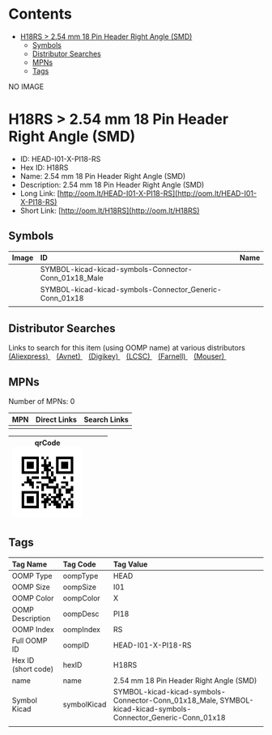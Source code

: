 



Contents
========

* [H18RS > 2.54 mm 18 Pin Header Right Angle (SMD)](#h18rs--254-mm-18-pin-header-right-angle-smd)
	* [Symbols](#symbols)
	* [Distributor Searches](#distributor-searches)
	* [MPNs](#mpns)
	* [Tags](#tags)
  
NO IMAGE  
# H18RS > 2.54 mm 18 Pin Header Right Angle (SMD)

- ID: HEAD-I01-X-PI18-RS
- Hex ID: H18RS
- Name: 2.54 mm 18 Pin Header Right Angle (SMD)
- Description: 2.54 mm 18 Pin Header Right Angle (SMD)
- Long Link: [http://oom.lt/HEAD-I01-X-PI18-RS](http://oom.lt/HEAD-I01-X-PI18-RS)
- Short Link: [http://oom.lt/H18RS](http://oom.lt/H18RS)

## Symbols
  

|Image|ID|Name|
| :--- | :--- | :--- |
|![]()|SYMBOL-kicad-kicad-symbols-Connector-Conn_01x18_Male||
|![]()|SYMBOL-kicad-kicad-symbols-Connector_Generic-Conn_01x18||
||||

## Distributor Searches
  
Links to search for this item (using OOMP name) at various distributors  
[(Aliexpress) ](https://www.aliexpress.com/wholesale?SearchText=11172.54+mm+18+Pin+Header+Right+Angle+SMD)&nbsp;&nbsp;&nbsp;[(Avnet) ](https://www.avnet.com/shop/us/search/2.54+mm+18+Pin+Header+Right+Angle+SMD)&nbsp;&nbsp;&nbsp;[(Digikey) ](https://www.digikey.co.uk/en/products/result?s=2.54+mm+18+Pin+Header+Right+Angle+SMD)&nbsp;&nbsp;&nbsp;[(LCSC) ](https://www.lcsc.com/search?q=2.54+mm+18+Pin+Header+Right+Angle+SMD)&nbsp;&nbsp;&nbsp;[(Farnell) ](https://uk.farnell.com/search?st=2.54+mm+18+Pin+Header+Right+Angle+SMD)&nbsp;&nbsp;&nbsp;[(Mouser) ](https://www.mouser.com/c/?q=2.54+mm+18+Pin+Header+Right+Angle+SMD)&nbsp;&nbsp;&nbsp;
## MPNs
  
Number of MPNs: 0  

|MPN|Direct Links|Search Links|
| :--- | :--- | :--- |
||||
  

|qrCode<br>[![](https://raw.githubusercontent.com/oomlout/oomlout_OOMP_parts_V2/main/HEAD/I01/X/PI18/RS/qrCode_140.png)](https://github.com/oomlout/oomlout_OOMP_parts_V2/tree/main/HEAD/I01/X/PI18/RS/qrCode.png)||||
| :---: | :---: | :---: | :---: |

## Tags
  

|Tag Name|Tag Code|Tag Value|
| :--- | :--- | :--- |
|OOMP Type|oompType|HEAD|
|OOMP Size|oompSize|I01|
|OOMP Color|oompColor|X|
|OOMP Description|oompDesc|PI18|
|OOMP Index|oompIndex|RS|
|Full OOMP ID|oompID|HEAD-I01-X-PI18-RS|
|Hex ID (short code)|hexID|H18RS|
|name|name|2.54 mm 18 Pin Header Right Angle (SMD)|
|Symbol Kicad|symbolKicad|SYMBOL-kicad-kicad-symbols-Connector-Conn_01x18_Male, SYMBOL-kicad-kicad-symbols-Connector_Generic-Conn_01x18|
||||
